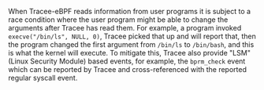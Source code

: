 When Tracee-eBPF reads information from user programs it is subject to a race condition where the user program might be able to change the arguments after Tracee has read them. For example, a program invoked `execve("/bin/ls", NULL, 0)`, Tracee picked that up and will report that, then the program changed the first argument from `/bin/ls` to `/bin/bash`, and this is what the kernel will execute. To mitigate this, Tracee also provide "LSM" (Linux Security Module) based events, for example, the `bprm_check` event which can be reported by Tracee and cross-referenced with the reported regular syscall event.
